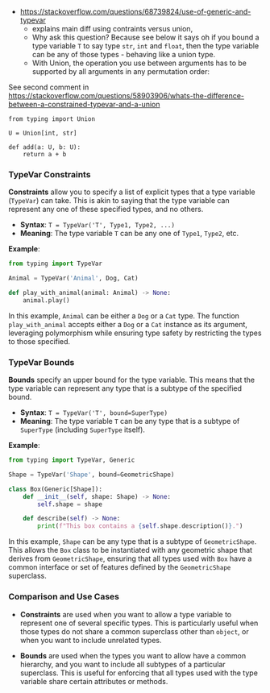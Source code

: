 -   https://stackoverflow.com/questions/68739824/use-of-generic-and-typevar
    -   explains main diff using contraints versus union,
    -   Why ask this question? Because see below it says oh if you bound a type
        variable `T` to say type `str`, `int` and `float`, then the type
        variable can be any of those types - behaving like a union type.
    -   With Union, the operation you use between arguments has to be supported
        by all arguments in any permutation order:

See second comment in
https://stackoverflow.com/questions/58903906/whats-the-difference-between-a-constrained-typevar-and-a-union

```
from typing import Union

U = Union[int, str]

def add(a: U, b: U):
    return a + b
```

### TypeVar Constraints

**Constraints** allow you to specify a list of explicit types that a type
variable (`TypeVar`) can take. This is akin to saying that the type variable can
represent any one of these specified types, and no others.

-   **Syntax**: `T = TypeVar('T', Type1, Type2, ...)`
-   **Meaning**: The type variable `T` can be any one of `Type1`, `Type2`, etc.

**Example**:

```python
from typing import TypeVar

Animal = TypeVar('Animal', Dog, Cat)

def play_with_animal(animal: Animal) -> None:
    animal.play()
```

In this example, `Animal` can be either a `Dog` or a `Cat` type. The function
`play_with_animal` accepts either a `Dog` or a `Cat` instance as its argument,
leveraging polymorphism while ensuring type safety by restricting the types to
those specified.

### TypeVar Bounds

**Bounds** specify an upper bound for the type variable. This means that the
type variable can represent any type that is a subtype of the specified bound.

-   **Syntax**: `T = TypeVar('T', bound=SuperType)`
-   **Meaning**: The type variable `T` can be any type that is a subtype of
    `SuperType` (including `SuperType` itself).

**Example**:

```python
from typing import TypeVar, Generic

Shape = TypeVar('Shape', bound=GeometricShape)

class Box(Generic[Shape]):
    def __init__(self, shape: Shape) -> None:
        self.shape = shape

    def describe(self) -> None:
        print(f"This box contains a {self.shape.description()}.")
```

In this example, `Shape` can be any type that is a subtype of `GeometricShape`.
This allows the `Box` class to be instantiated with any geometric shape that
derives from `GeometricShape`, ensuring that all types used with `Box` have a
common interface or set of features defined by the `GeometricShape` superclass.

### Comparison and Use Cases

-   **Constraints** are used when you want to allow a type variable to represent
    one of several specific types. This is particularly useful when those types
    do not share a common superclass other than `object`, or when you want to
    include unrelated types.

-   **Bounds** are used when the types you want to allow have a common
    hierarchy, and you want to include all subtypes of a particular superclass.
    This is useful for enforcing that all types used with the type variable
    share certain attributes or methods.
